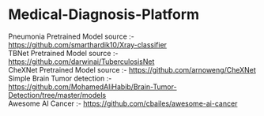 # Medical-Diagnosis-Platform

Pneumonia Pretrained Model source :- https://github.com/smarthardik10/Xray-classifier  
TBNet Pretrained Model source :- https://github.com/darwinai/TuberculosisNet  
CheXNet Pretrained Model source :- https://github.com/arnoweng/CheXNet  
Simple Brain Tumor detection :- https://github.com/MohamedAliHabib/Brain-Tumor-Detection/tree/master/models  
Awesome AI Cancer :- https://github.com/cbailes/awesome-ai-cancer  
